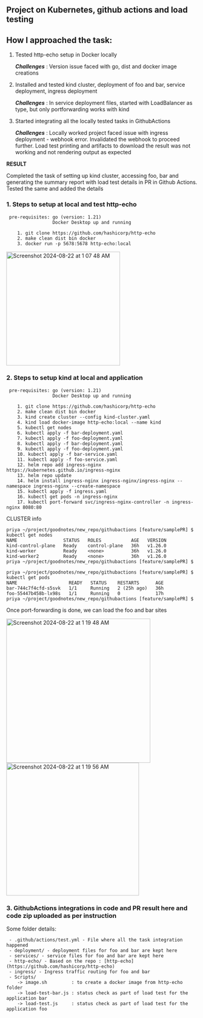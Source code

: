 ## Project on Kubernetes, github actions and load testing

## How I approached the task:
1. Tested http-echo setup in Docker locally
   
   ***Challenges*** : Version issue faced with go, dist and docker image creations

2. Installed and tested kind cluster, deployment of foo and bar, service deployment, ingress deployment

   ***Challenges*** :  In service deployment files, started with LoadBalancer as type, but only portforwarding works with kind

3. Started integrating all the locally tested tasks in GithubActions

   ***Challenges*** :  Locally worked project faced issue with ingress deployment - webhook error. Invalidated the webhook to proceed further. Load test printing and artifacts to download the result was not working and not rendering output as expected


**RESULT** 

Completed the task of setting up kind cluster, accessing foo, bar and generating the summary report with load test details in PR in Github Actions. Tested the same and added the details
   
### 1. Steps to setup at local and test http-echo

     pre-requisites: go (version: 1.21)
                     Docker Desktop up and running
```
    1. git clone https://github.com/hashicorp/http-echo
    2. make clean dist bin docker
    3. docker run -p 5678:5678 http-echo:local
```
       
<img width="300" alt="Screenshot 2024-08-22 at 1 07 48 AM" src="https://github.com/user-attachments/assets/690f59a8-3d1c-49ec-ad8d-c10f240d7147">

### 2. Steps to setup kind at local and application
     pre-requisites: go (version: 1.21)
                     Docker Desktop up and running

```
    1. git clone https://github.com/hashicorp/http-echo
    2. make clean dist bin docker
    3. kind create cluster --config kind-cluster.yaml
    4. kind load docker-image http-echo:local --name kind
    5. kubectl get nodes
    6. kubectl apply -f bar-deployment.yaml
    7. kubectl apply -f foo-deployment.yaml 
    8. kubectl apply -f bar-deployment.yaml 
    9. kubectl apply -f foo-deployment.yaml
    10. kubectl apply -f bar-service.yaml 
    11. kubectl apply -f foo-service.yaml
    12. helm repo add ingress-nginx https://kubernetes.github.io/ingress-nginx
    13. helm repo update
    14. helm install ingress-nginx ingress-nginx/ingress-nginx --namespace ingress-nginx --create-namespace
    15. kubectl apply -f ingress.yaml 
    16. kubectl get pods -n ingress-nginx
    17. kubectl port-forward svc/ingress-nginx-controller -n ingress-nginx 8080:80
```

CLUSTER info
```
priya ~/project/goodnotes/new_repo/githubactions [feature/samplePR] $ kubectl get nodes
NAME                 STATUS   ROLES           AGE   VERSION
kind-control-plane   Ready    control-plane   36h   v1.26.0
kind-worker          Ready    <none>          36h   v1.26.0
kind-worker2         Ready    <none>          36h   v1.26.0
priya ~/project/goodnotes/new_repo/githubactions [feature/samplePR] $
```


```
priya ~/project/goodnotes/new_repo/githubactions [feature/samplePR] $ kubectl get pods
NAME                   READY   STATUS    RESTARTS      AGE
bar-744c7f4cfd-s5svk   1/1     Running   2 (25h ago)   36h
foo-55447b458b-lx98s   1/1     Running   0             17h
priya ~/project/goodnotes/new_repo/githubactions [feature/samplePR] $
```

Once port-forwarding is done, we can load the foo and bar sites

<img width="380" alt="Screenshot 2024-08-22 at 1 19 48 AM" src="https://github.com/user-attachments/assets/89967f8c-c720-4525-bcdd-ff222efb3749">


<img width="350" alt="Screenshot 2024-08-22 at 1 19 56 AM" src="https://github.com/user-attachments/assets/dc3307e9-2af5-40fd-964d-ac691ce3b579">

### 3. GithubActions integrations in code and PR result here and code zip uploaded as per instruction


Some folder details:
```
 - .github/actions/test.yml - File where all the task integration happened
 - deployment/ - deployment files for foo and bar are kept here
 - services/ - service files for foo and bar are kept here
 - http-echo/ - Based on the repo : [http-echo](https://github.com/hashicorp/http-echo)
 - ingress/ - Ingress traffic routing for foo and bar
 - Scripts/
    -> image.sh         : to create a docker image from http-echo folder
    -> load-test-bar.js : status check as part of load test for the application bar
    -> load-test.js     : status check as part of load test for the application foo
```

